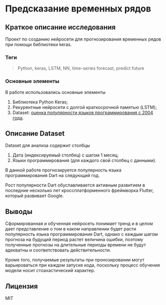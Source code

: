 # **Предсказание временных рядов**

## Краткое описание исследования

Проект по созданию нейросети для прогнозирования временных рядов при помощи библиотеки keras.

### Теги
> Python, keras, LSTM, NN, time-series forecast, predict future

### Основные элементы

В работе использовались основные элементы
1.   Библиотека Python Keras;
2.   Рекурентные нейросети с долгой краткосрочной памятью (LSTM);
3.   Dataset: [оценка популярности языков  программирования с 2004 года](https://www.kaggle.com/japandata509/popular-programming-languages-every-month/data).

## Описание Dataset

Dataset для анализа содержит столбцы
1.   Дата (индексируемый столбец) с шагом 1 месяц;
2.   Языки программирования (для каждого свой столбец с данными).

В данной работе прогнозируется популярность языка программирования Dart на следующий год. 

Рост популярности Dart обуславливается активным развитием в последние несколько лет кроссплатформенного фреймворка Flutter, который развивает Google.

## Выводы

Сформированная и обученная нейросеть понимает тренд и в целом дает представление о том в каком направлении будет расти популярность языка программирования Dart, однако с каждым шагом прогноза на будущий период растет величина ошибки, поэтому полученные прогнозы на длительные периоды времени не будут адекватны и соответствовать действительности.

Кроме того, получаемые результаты при пронозировании могут варьироваться при каждом запуске кода, поскольку процесс обучения модели носит стоахастический характер.

## Лицензия

MIT

